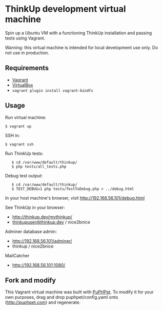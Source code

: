 # ThinkUp development virtual machine

Spin up a Ubuntu VM with a functioning ThinkUp installation and passing tests using Vagrant.

Warning: this virtual machine is intended for local development use only. Do not use in production.

## Requirements

* [Vagrant](https://vagrantup.com)
* [VirtualBox](https://www.virtualbox.org/)
* ```vagrant plugin install vagrant-bindfs```

## Usage

Run virtual machine:

    $ vagrant up

SSH in:

    $ vagrant ssh

Run ThinkUp tests:

```
   $ cd /var/www/default/thinkup/
   $ php tests/all_tests.php
```

Debug test output:

```
   $ cd /var/www/default/thinkup/
   $ TEST_DEBUG=1 php tests/TestToDebug.php > ../debug.html
```

In your host machine's browser, visit http://192.168.56.101/debug.html

See ThinkUp in your browser:

* http://thinkup.dev/mythinkup/
* thinkupuser@thinkup.dev / nice2bnice

Adminer database admin:

* http://192.168.56.101/adminer/
* thinkup / nice2bnice

MailCatcher

* http://192.168.56.101:1080/

## Fork and modify

This Vagrant virtual machine was built with [PuPHPet](http://puphpet.com). To modify it for your own purposes, drag and drop puphpet/config.yaml onto (http://puphpet.com) and regenerate.
